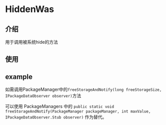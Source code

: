 # HiddenWas
## 介绍
用于调用被系统hide的方法


## 使用


## example

如需调用PackageManager中的`freeStorageAndNotify(long freeStorageSize, IPackageDataObserver observer)`方法

可以使用 PackageManagers 中的 ` public static void freeStorageAndNotify(PackageManager packageManager, int maxValue, IPackageDataObserver.Stub observer) `
作为替代。





